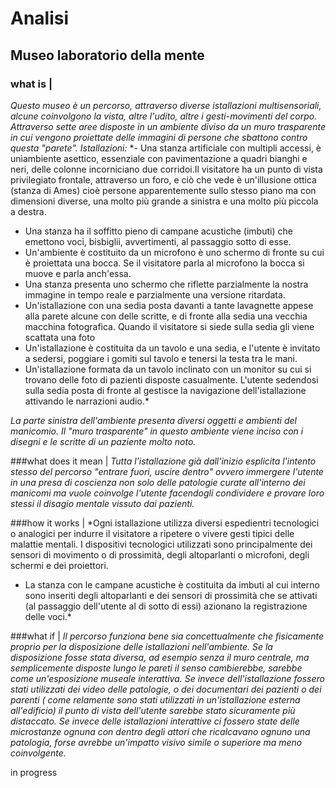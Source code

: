 # Analisi

## Museo laboratorio della mente

### what is |
*Questo museo è un percorso, attraverso diverse istallazioni multisensoriali, alcune coinvolgono la vista, altre l'udito,
altre i gesti-movimenti del corpo. Attraverso sette aree disposte in un ambiente diviso da un muro trasparente in cui vengono 
proiettate delle immagini di persone che sbattono contro questa "parete". 
Istallazioni:* 
*- Una stanza artificiale con multipli accessi, è unìambiente asettico, essenziale con pavimentazione a quadri bianghi e neri, 
delle colonne  incorniciano due corridoi.Il visitatore ha un punto di vista privilegiato frontale, attraverso un foro,
e ciò che vede è un'illusione ottica (stanza di Ames) cioè persone apparentemente sullo stesso piano ma con dimensioni diverse,
una molto più grande a sinistra e una molto più piccola a destra.  
- Una stanza ha il soffitto pieno di campane acustiche (imbuti) che emettono voci, bisbiglii, avvertimenti, al passaggio sotto di esse.
- Un'ambiente è costituito da un microfono è uno schermo di fronte su cui è proiettata una bocca. Se il visitatore parla al microfono la bocca si muove e parla anch'essa.
- Una stanza presenta uno schermo che riflette parzialmente la nostra immagine in tempo reale e parzialmente una versione ritardata.
- Un'istallazione con una sedia posta davanti a tante lavagnette appese alla parete alcune con delle scritte, e di fronte alla sedia una vecchia macchina fotografica. Quando il visitatore si siede sulla sedia gli viene scattata una foto
- Un'istallazione è costituita da un tavolo e una sedia, e l'utente è invitato a sedersi, poggiare i gomiti sul tavolo e tenersi la testa tra le mani.
- Un'istallazione formata da un tavolo inclinato con un monitor su cui si trovano delle foto di pazienti disposte casualmente. L'utente sedendosi sulla sedia posta di fronte al gestisce la navigazione dell'istallazione attivando le narrazioni audio.*

*La parte sinistra dell'ambiente presenta diversi oggetti e ambienti del manicomio. Il "muro trasparente" in questo ambiente viene inciso con i disegni e le scritte di un paziente molto noto.*


###what does it mean |
*Tutta l'istallazione già dall'inizio esplicita l'intento stesso del percorso "entrare fuori, uscire dentro" ovvero immergere l'utente in una presa di coscienza non solo delle patologie curate all'interno dei manicomi ma vuole coinvolge l'utente facendogli condividere e provare loro stessi il disagio mentale vissuto dai pazienti.*

###how it works | 
*Ogni istallazione utilizza diversi espedientri tecnologici o analogici per indurre il visitatore a ripetere o vivere gesti tipici delle malattie mentali.
I dispositivi tecnologici utilizzati sono principalmente dei sensori di movimento o di prossimità, degli altoparlanti o microfoni, degli schermi e dei proiettori.
- La stanza con le campane acustiche è costituita da imbuti al cui interno sono inseriti degli altoparlanti e dei sensori di prossimità che se attivati (al passaggio dell'utente al di sotto di essi) azionano la registrazione delle voci.*


###what if | 
*Il percorso funziona bene sia concettualmente che fisicamente proprio per la disposizione delle istallazioni nell'ambiente. Se la disposizione fosse stata diversa, ad esempio senza il muro centrale, ma semplicemente disposte lungo le pareti il senso cambierebbe, sarebbe come un'esposizione museale interattiva. Se invece dell'istallazione fossero stati utilizzati dei video delle patologie, o dei documentari dei pazienti o dei parenti ( come relamente sono stati utilizzati in un'istallazione esterna all'edificio) il punto di vista dell'utente sarebbe stato sicuramente più distaccato. 
Se invece delle istallazioni interattive ci fossero state delle microstanze ognuna con dentro degli attori che ricalcavano ognuno una patologia, forse avrebbe un'impatto visivo simile o superiore ma meno coinvolgente.*

in progress

